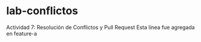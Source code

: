 # lab-conflictos
Actividad 7: Resolución de Conflictos y Pull Request 
Esta línea fue agregada en feature-a


